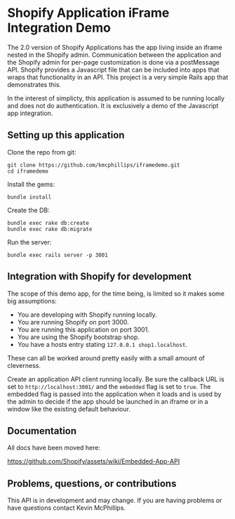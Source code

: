 Shopify Application iFrame Integration Demo
===========================================

The 2.0 version of Shopify Applications has the app living inside an iframe nested in the Shopify admin. Communication between the application and the Shopify admin for per-page customization is done via a postMessage API. Shopify provides a Javascript file that can be included into apps that wraps that functionality in an API. This project is a very simple Rails app that demonstrates this.

In the interest of simplicty, this application is assumed to be running locally and does not do authentication. It is exclusively a demo of the Javascript app integration.


## Setting up this application

Clone the repo from git:

    git clone https://github.com/kmcphillips/iframedemo.git
    cd iframedemo

Install the gems:

    bundle install

Create the DB:

    bundle exec rake db:create
    bundle exec rake db:migrate

Run the server:

    bundle exec rails server -p 3001


## Integration with Shopify for development

The scope of this demo app, for the time being, is limited so it makes some big assumptions:

* You are developing with Shopify running locally.
* You are running Shopify on port 3000.
* You are running this application on port 3001.
* You are using the Shopify bootstrap shop.
* You have a hosts entry stating `127.0.0.1 shop1.localhost`.

These can all be worked around pretty easily with a small amount of cleverness.

Create an application API client running locally. Be sure the callback URL is set to `http://localhost:3001/` and the `embedded` flag is set to `true`. The embedded flag is passed into the application when it loads and is used by the admin to decide if the app should be launched in an iframe or in a window like the existing default behaviour.


## Documentation

All docs have been moved here:

https://github.com/Shopify/assets/wiki/Embedded-App-API


## Problems, questions, or contributions

This API is in development and may change. If you are having problems or have questions contact Kevin McPhillips.

